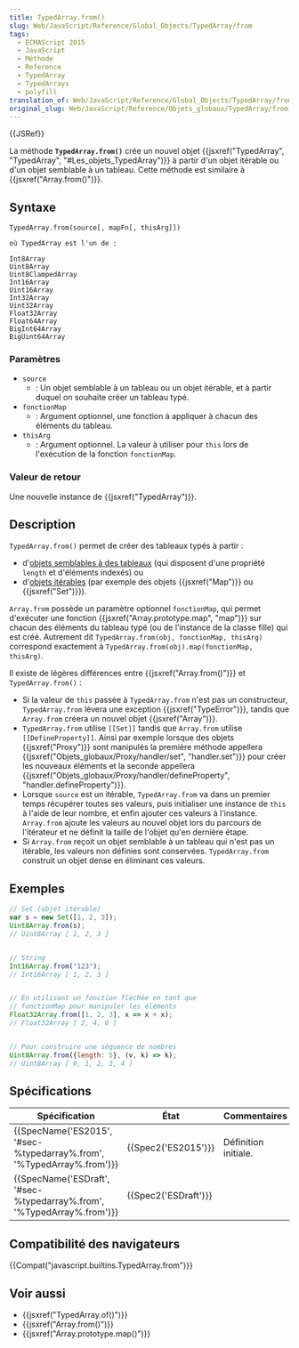 ```yaml
---
title: TypedArray.from()
slug: Web/JavaScript/Reference/Global_Objects/TypedArray/from
tags:
  - ECMAScript 2015
  - JavaScript
  - Méthode
  - Reference
  - TypedArray
  - TypedArrays
  - polyfill
translation_of: Web/JavaScript/Reference/Global_Objects/TypedArray/from
original_slug: Web/JavaScript/Reference/Objets_globaux/TypedArray/from
---
```

{{JSRef}}

La méthode **`TypedArray.from()`** crée un nouvel objet {{jsxref("TypedArray", "TypedArray", "#Les_objets_TypedArray")}} à partir d'un objet itérable ou d'un objet semblable à un tableau. Cette méthode est similaire à {{jsxref("Array.from()")}}.

## Syntaxe

    TypedArray.from(source[, mapFn[, thisArg]])

    où TypedArray est l'un de :

    Int8Array
    Uint8Array
    Uint8ClampedArray
    Int16Array
    Uint16Array
    Int32Array
    Uint32Array
    Float32Array
    Float64Array
    BigInt64Array
    BigUint64Array

### Paramètres

- `source`
  - : Un objet semblable à un tableau ou un objet itérable, et à partir duquel on souhaite créer un tableau typé.
- `fonctionMap`
  - : Argument optionnel, une fonction à appliquer à chacun des éléments du tableau.
- `thisArg`
  - : Argument optionnel. La valeur à utiliser pour `this` lors de l'exécution de la fonction `fonctionMap`.

### Valeur de retour

Une nouvelle instance de {{jsxref("TypedArray")}}.

## Description

`TypedArray.from()` permet de créer des tableaux typés à partir :

- d'[objets semblables à des tableaux](/fr/docs/Web/JavaScript/Guide/Objets_élémentaires_JavaScript#Manipuler_des_objets_semblables_aux_tableaux) (qui disposent d'une propriété `length` et d'éléments indexés) ou
- d'[objets itérables](/fr/docs/Web/JavaScript/Guide/iterable) (par exemple des objets {{jsxref("Map")}} ou {{jsxref("Set")}}).

`Array.from` possède un paramètre optionnel `fonctionMap`, qui permet d'exécuter une fonction {{jsxref("Array.prototype.map", "map")}} sur chacun des éléments du tableau typé (ou de l'instance de la classe fille) qui est créé. Autrement dit `TypedArray.from(obj, fonctionMap, thisArg)` correspond exactement à `TypedArray.from(obj).map(fonctionMap, thisArg)`.

Il existe de légères différences entre {{jsxref("Array.from()")}} et `TypedArray.from()` :

- Si la valeur de `this` passée à `TypedArray.from` n'est pas un constructeur, `TypedArray.from` lèvera une exception {{jsxref("TypeError")}}, tandis que `Array.from` créera un nouvel objet {{jsxref("Array")}}.
- `TypedArray.from` utilise `[[Set]]` tandis que `Array.from` utilise `[[DefineProperty]]`. Ainsi par exemple lorsque des objets {{jsxref("Proxy")}} sont manipulés la première méthode appellera {{jsxref("Objets_globaux/Proxy/handler/set", "handler.set")}} pour créer les nouveaux éléments et la seconde appellera {{jsxref("Objets_globaux/Proxy/handler/defineProperty", "handler.defineProperty")}}.
- Lorsque `source` est un itérable, `TypedArray.from` va dans un premier temps récupérer toutes ses valeurs, puis initialiser une instance de `this` à l'aide de leur nombre, et enfin ajouter ces valeurs à l'instance. `Array.from` ajoute les valeurs au nouvel objet lors du parcours de l'itérateur et ne définit la taille de l'objet qu'en dernière étape.
- Si `Array.from` reçoit un objet semblable à un tableau qui n'est pas un itérable, les valeurs non définies sont conservées. `TypedArray.from` construit un objet dense en éliminant ces valeurs.

## Exemples

```js
// Set (objet itérable)
var s = new Set([1, 2, 3]);
Uint8Array.from(s);
// Uint8Array [ 1, 2, 3 ]


// String
Int16Array.from("123");
// Int16Array [ 1, 2, 3 ]


// En utilisant un fonction fléchée en tant que
// fonctionMap pour manipuler les éléments
Float32Array.from([1, 2, 3], x => x + x);
// Float32Array [ 2, 4, 6 ]


// Pour construire une séquence de nombres
Uint8Array.from({length: 5}, (v, k) => k);
// Uint8Array [ 0, 1, 2, 3, 4 ]
```

## Spécifications

| Spécification                                                                                | État                         | Commentaires         |
| -------------------------------------------------------------------------------------------- | ---------------------------- | -------------------- |
| {{SpecName('ES2015', '#sec-%typedarray%.from', '%TypedArray%.from')}} | {{Spec2('ES2015')}}     | Définition initiale. |
| {{SpecName('ESDraft', '#sec-%typedarray%.from', '%TypedArray%.from')}} | {{Spec2('ESDraft')}} |                      |

## Compatibilité des navigateurs

{{Compat("javascript.builtins.TypedArray.from")}}

## Voir aussi

- {{jsxref("TypedArray.of()")}}
- {{jsxref("Array.from()")}}
- {{jsxref("Array.prototype.map()")}}
